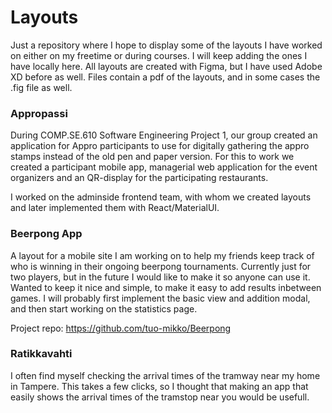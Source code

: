 # Layouts
Just a repository where I hope to display some of the layouts I have worked on either on my freetime or during courses. I will keep adding the ones I have locally here. All layouts are created with Figma, but I have used Adobe XD before as well. Files contain a pdf of the layouts, and in some cases the .fig file as well.

### Appropassi
During COMP.SE.610 Software Engineering Project 1, our group created an application for Appro participants to use for digitally gathering the appro stamps instead of the old pen and paper version. For this to work we created a participant mobile app, managerial web application for the event organizers and an QR-display for the participating restaurants.

I worked on the adminside frontend team, with whom we created layouts and later implemented them with React/MaterialUI.

### Beerpong App
A layout for a mobile site I am working on to help my friends keep track of who is winning in their ongoing beerpong tournaments. Currently just for two players,
but in the future I would like to make it so anyone can use it. Wanted to keep it nice and simple, to make it easy to add results inbetween games. I will probably first implement the basic view and addition modal, and then start working on the statistics page.

Project repo: https://github.com/tuo-mikko/Beerpong

### Ratikkavahti

I often find myself checking the arrival times of the tramway near my home in Tampere. This takes a few clicks, so I thought that making an app that easily shows the arrival times of the tramstop near you would be usefull. 
